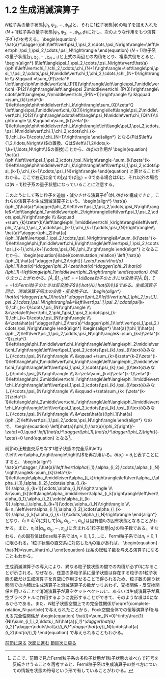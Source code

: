# 1.2 生成消滅演算子
$N$粒子系の量子状態$\left\lvert\psi_1,\psi_2,\cdots,\psi_N\right\rangle$と、それに1粒子状態$\left\lvert\phi\right\rangle$の粒子を加え入れた$(N+1)$粒子系の量子状態$\left\lvert\psi_1,\psi_2,\cdots,\psi_N,\phi\right\rangle$に対し、次のような作用をもつ演算子$\hat{a}^{\dagger}(\phi)$を考える。
	\begin{equation}
		\hat{a}^\dagger(\phi)\left\lvert\psi_1,\psi_2,\cdots,\psi_N\right\rangle=\left\lvert\phi,\psi_1,\psi_2,\cdots,\psi_N\right\rangle
	\end{equation}
$(N+1)$粒子系の量子状態$\left\lvert\chi_1,\chi_2,\cdots,\chi_{N+1}\right\rangle$と上式の両辺との内積をとり、複素共役をとると、
	\begin{align\*}
		&\left\langle\psi_1,\psi_2,\cdots,\psi_N\right\rvert\!\hat{a}(\phi)\!\left\lvert\chi_1,\chi_2,\cdots,\chi_{N+1}\right\rangle=\left\langle\phi,\psi_1,\psi_2,\cdots,\psi_N\middle\vert\chi_1,\chi_2,\cdots,\chi_{N+1}\right\rangle \\\\\\
		&\qquad =\sum_{P}\zeta^P \left\langle\phi\middle\vert\chi_{P(1)}\right\rangle\left\langle\psi_1\middle\vert\chi_{P(2)}\right\rangle\left\langle\psi_2\middle\vert\chi_{P(3)}\right\rangle\cdots\left\langle\psi_N\middle\vert\chi_{P(N+1)}\right\rangle \\\\\\
		&\qquad =\sum_{k}\zeta^{k-1}\left\langle\phi\middle\vert\chi_k\right\rangle\sum_{Q}\zeta^Q \left\langle\psi_1\middle\vert\chi_{Q(1)}\right\rangle\left\langle\psi_2\middle\vert\chi_{Q(2)}\right\rangle\cdots\left\langle\psi_N\middle\vert\chi_{Q(N)}\right\rangle \\\\\\
		&\qquad =\sum_{k}\zeta^{k-1}\left\langle\phi\middle\vert\chi_k\right\rangle\left\langle\psi_1,\psi_2,\cdots,\psi_N\middle\vert\chi_1,\chi_2,\cdots\chi_{k-1},\chi_{k+1}\cdots,\chi_{N+1}\right\rangle
	\end{align\*}
となる($P$は$\left\\{1,2,\ldots,N\right\\}$の置換、$Q$は$\left\\{1,2\ldots,k-1,k+1,\ldots,N\right\\}$の置換)ことから、$\hat{a}(\phi)$の作用が
	\begin{equation}
		\hat{a}(\phi)\left\lvert\psi_1,\psi_2,\cdots,\psi_N\right\rangle=\sum_{k}\zeta^{k-1}\left\langle\phi\middle\vert\chi_k\right\rangle\left\lvert\psi_1,\psi_2,\cdots\psi_{k-1},\chi_{k+1}\cdots,\psi_{N}\right\rangle
	\end{equation}
と表せることがわかる。ここで右辺は全ての$\left\lvert\chi_i\right\rangle$で$\left\langle\phi\middle\vert\chi_i\right\rangle=0$である場合は0に、それ以外の場合は$(N-1)$粒子系の量子状態になっていることに注意する。
		
このようにして系に粒子を追加・減少させる演算子$\hat{a}^\dagger(\phi),\hat{a}(\phi)$を構成できた。これらの演算子を生成消滅演算子という。
	\begin{align\*}
		\hat{a}(\phi_1)\hat{a}^\dagger(\phi_2)\left\lvert\psi_1,\psi_2,\cdots,\psi_N\right\rangle&=\left\langle\phi_1\middle\vert\phi_2\right\rangle\left\lvert\psi_1,\psi_2,\cdots,\psi_N\right\rangle \\\\\\ &\qquad +\sum_{k}\zeta^{k}\left\langle\phi_1\middle\vert\chi_k\right\rangle\left\lvert\phi_2,\psi_1,\psi_2,\cdots\psi_{k-1},\chi_{k+1}\cdots,\psi_{N}\right\rangle\\\\\\
		\hat{a}^\dagger(\phi_2)\hat{a}(\phi_1)\left\lvert\psi_1,\psi_2,\cdots,\psi_N\right\rangle&=\sum_{k}\zeta^{k-1}\left\langle\phi_1\middle\vert\chi_k\right\rangle\left\lvert\psi_1,\psi_2,\cdots\psi_{k-1},\chi_{k+1}\cdots,\psi_{N},\phi_2\right\rangle
	\end{align\*}
となることから、
	\begin{equation}\label{commutation_relation}
		\left[\hat{a}(\phi_1),\hat{a}^\dagger(\phi_2)\right]_{-\zeta}\equiv\hat{a}(\phi_1)\hat{a}^\dagger(\phi_2)-\zeta\hat{a}^\dagger(\phi_2)\hat{a}(\phi_1)=\left\langle\phi_1\middle\vert\phi_2\right\rangle
	\end{equation}
が成り立つことがわかる。$[\hat{A},\hat{B}]_{-\zeta}$は$\zeta=+1$のBose粒子のときには交換子$[\hat{A},\hat{B}]$、$\zeta=-1$のFermi粒子のときは反交換子$\\{\hat{A},\hat{B}\\}$である。生成演算子同士、消滅演算子同士の交換・反交換子は、
	\begin{align\*}
		\hat{a}^\dagger(\phi_1)\hat{a}^\dagger(\phi_2)\left\lvert\phi_1,\phi_2,\psi_1,\psi_2,\cdots,\psi_N\right\rangle&=\left\lvert\psi_1,\psi_2,\cdots\psi_{k-1},\chi_{k+1}\cdots,\psi_{N}\right\rangle \\\\\\
		&=\zeta\left\lvert\phi_2,\phi_1\psi_1,\psi_2,\cdots\psi_{k-1},\chi_{k+1}\cdots,\psi_{N}\right\rangle \\\\\\
		&=\zeta\hat{a}^\dagger(\phi_2)\hat{a}^\dagger(\phi_1)\left\lvert\psi_1,\psi_2,\cdots,\psi_N\right\rangle 
	\end{align\*}
	\begin{align\*}
		\hat{a}(\phi_1)\hat{a}(\phi_2)\left\lvert\psi_1,\psi_2,\cdots,\psi_N\right\rangle&=\sum_{k<l}\zeta^{k-1}\zeta^{l-1}\left\langle\phi_1\middle\vert\chi_k\right\rangle\left\langle\phi_2\middle\vert\chi_l\right\rangle\left\lvert\psi_1,\psi_2,\cdots(\psi_{k},\psi_{l}\text{のみなし})\cdots,\psi_{N}\right\rangle \\\\\\
		&\qquad +\sum_{k>l}\zeta^{k-2}\zeta^{l-1}\left\langle\phi_1\middle\vert\chi_k\right\rangle\left\langle\phi_2\middle\vert\chi_l\right\rangle\left\lvert\psi_1,\psi_2,\cdots(\psi_{k},\psi_{l}\text{のみなし})\cdots,\psi_{N}\right\rangle \\\\\\
		&=\zeta\sum_{k>l}\zeta^{k-1}\zeta^{l-1}\left\langle\phi_2\middle\vert\chi_l\right\rangle\left\langle\phi_1\middle\vert\chi_k\right\rangle\left\lvert\psi_1,\psi_2,\cdots(\psi_{k},\psi_{l}\text{のみなし})\cdots,\psi_{N}\right\rangle \\\\\\
		&\qquad +\zeta\sum_{k<l}\zeta^{k-2}\zeta^{l-1}\left\langle\phi_2\middle\vert\chi_l\right\rangle\left\langle\phi_1\middle\vert\chi_k\right\rangle\left\lvert\psi_1,\psi_2,\cdots(\psi_{k},\psi_{l}\text{のみなし})\cdots,\psi_{N}\right\rangle \\\\\\
		&=\zeta\hat{a}(\phi_1)\hat{a}(\phi_2)\left\lvert\psi_1,\psi_2,\cdots,\psi_N\right\rangle
	\end{align\*}
なので、
	\begin{equation}
		\left[\hat{a}(\phi_1),\hat{a}(\phi_2)\right]_{-\zeta}=0,\quad \left[\hat{a}^\dagger(\phi_1),\hat{a}^\dagger(\phi_2)\right]_{-\zeta}=0
	\end{equation}
となる[^1]。

前節の正規直交系をなす1粒子状態の完全系$\left\\{\left\lvert\alpha_i\right\rangle\right\\}$を再び用いる。$\hat{a}(\alpha_i)=\hat{a}_i$と表すことにすると、
	\begin{align\*}
		\hat{a}^\dagger_i\hat{a}_i\left\lvert\alpha_{i_1},\alpha_{i_2},\cdots,\alpha_{i_N}\right\rangle&=\sum_{k}\zeta^{k-1}\left\langle\alpha_i\middle\vert\alpha_{i_k}\right\rangle\left\lvert\alpha_i,\alpha_{i_1},\alpha_{i_2},\cdots\alpha_{i_{k-1}},\alpha_{i_{k+1}}\cdots,\alpha_{i_N}\right\rangle \\\\\\
		&=\sum_{k}\left\langle\alpha_i\middle\vert\alpha_{i_k}\right\rangle\left\lvert\alpha_{i_1},\alpha_{i_2},\cdots\alpha_{i_{k-1}},\alpha_i,\alpha_{i_{k+1}}\cdots,\alpha_{i_N}\right\rangle \\\\\\
		&=n_i\left\lvert\alpha_{i_1},\alpha_{i_2},\cdots\alpha_{i_{k-1}},\alpha_{i_k}\alpha_{i_{k+1}}\cdots,\alpha_{i_N}\right\rangle
	\end{align\*}
となり、$\hat{n}_i\equiv\hat{a}^\dagger_i\hat{a}$に対して$\left\lvert\alpha_{i_1},\alpha_{i_2},\cdots,\alpha_{i_N}\right\rangle$は固有値$n_i$の固有状態となることがわかる。また、$n_i$は$\left\lvert\alpha_{i_1},\alpha_{i_2},\cdots,\alpha_{i_N}\right\rangle$に含まれる1粒子状態$\left\lvert\alpha_i\right\rangle$の粒子数である。すなわち、$\hat{n}_i$の固有値はBose粒子系では$n_i=0,1,2,\ldots$に、Fermi粒子系では$n_i=0,1$に限られる。1粒子状態の直交系に対応した$\hat{n}_i$の組があれば、
	\begin{equation}
		\hat{N}=\sum_i\hat{n}_i
	\end{equation}
は系の総粒子数を与える演算子になることもわかる。

生成消滅演算子の導入により、異なる粒子数状態の間での内積が必ず0になることが示される。なぜなら、任意の多粒子系に量子状態は存在する粒子の1粒子状態の数だけ生成演算子を真空に作用させることで得られるため、粒子数の違う状態間での内積は生成演算子と消滅演算子の数がつりあわず、交換関係・反交換関係を用いることで消滅演算子が真空ケットベクトルに、あるいは生成演算子が真空ブラベクトルに作用するように変形することができて、そのような項は0になるからである。また、$N$粒子状態空間上での完全性関係が\eqref{complete-relation_N-particle}で与えられたことから、Fock空間全体での恒等演算子$\hat{I}$を与える完全性関係が
	\begin{equation}
		\hat{I}=\sum_{N=0}^\infty\frac{1}{N!}\sum_{i_1,i_2,\ldots,i_N}\hat{a}_{i_1}^\dagger\hat{a}_{i_2}^\dagger\cdots\hat{a}_{i_N}^\dagger\hat{a}_{i_N}\cdots\hat{a}_{i_2}\hat{a}_{i_1}
	\end{equation}
で与えられることもわかる。

[^1]: ここで、前節で見たFermi粒子系の多粒子状態が1粒子状態の並べ方で符号を反転させうることを再考すると、Fermi粒子系は生成演算子の並べ方についての情報を状態の符号という形で有していることがわかる。

[前節に戻る](https://pr440.github.io/manybody-qm/Sec1-1)
[次節に進む](https://pr440.github.io/manybody-qm/Sec1-3)
[節目次に戻る](https://pr440.github.io/manybody-qm/Chap1)
